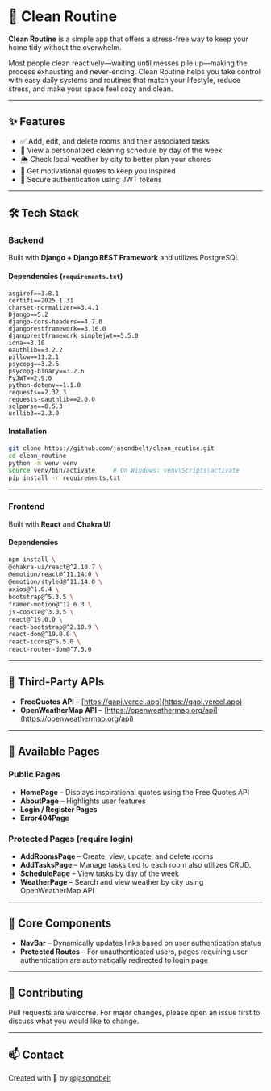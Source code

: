 # 🧼 Clean Routine

**Clean Routine** is a simple app that offers a stress-free way to keep your home tidy without the overwhelm.

Most people clean reactively—waiting until messes pile up—making the process exhausting and never-ending. Clean Routine helps you take control with easy daily systems and routines that match your lifestyle, reduce stress, and make your space feel cozy and clean.

---

## ✨ Features

- ✅ Add, edit, and delete rooms and their associated tasks  
- 📅 View a personalized cleaning schedule by day of the week  
- 🌦️ Check local weather by city to better plan your chores  
- 💬 Get motivational quotes to keep you inspired  
- 🔐 Secure authentication using JWT tokens  

---

## 🛠 Tech Stack

### Backend

Built with **Django + Django REST Framework**
and utilizes PostgreSQL

#### Dependencies (`requirements.txt`)

```
asgiref==3.8.1  
certifi==2025.1.31  
charset-normalizer==3.4.1  
Django==5.2  
django-cors-headers==4.7.0  
djangorestframework==3.16.0  
djangorestframework_simplejwt==5.5.0  
idna==3.10  
oauthlib==3.2.2  
pillow==11.2.1  
psycopg==3.2.6  
psycopg-binary==3.2.6  
PyJWT==2.9.0  
python-dotenv==1.1.0  
requests==2.32.3  
requests-oauthlib==2.0.0  
sqlparse==0.5.3  
urllib3==2.3.0
```

#### Installation

```bash
git clone https://github.com/jasondbelt/clean_routine.git
cd clean_routine
python -m venv venv
source venv/bin/activate     # On Windows: venv\Scripts\activate
pip install -r requirements.txt
```

---

### Frontend

Built with **React** and **Chakra UI**

#### Dependencies

```bash
npm install \
@chakra-ui/react@^2.10.7 \
@emotion/react@^11.14.0 \
@emotion/styled@^11.14.0 \
axios@^1.8.4 \
bootstrap@^5.3.5 \
framer-motion@^12.6.3 \
js-cookie@^3.0.5 \
react@^19.0.0 \
react-bootstrap@^2.10.9 \
react-dom@^19.0.0 \
react-icons@^5.5.0 \
react-router-dom@^7.5.0
```

---

## 🔗 Third-Party APIs

- **FreeQuotes API** – [https://qapi.vercel.app](https://qapi.vercel.app)  
- **OpenWeatherMap API** – [https://openweathermap.org/api](https://openweathermap.org/api)

---

## 📄 Available Pages

### Public Pages

- **HomePage** – Displays inspirational quotes using the Free Quotes API  
- **AboutPage** – Highlights user features  
- **Login / Register Pages**  
- **Error404Page**

### Protected Pages (require login)

- **AddRoomsPage** – Create, view, update, and delete rooms  
- **AddTasksPage** – Manage tasks tied to each room also utilizes CRUD.  
- **SchedulePage** – View tasks by day of the week  
- **WeatherPage** – Search and view weather by city using OpenWeatherMap API  

---

## 🔧 Core Components

- **NavBar** – Dynamically updates links based on user authentication status  
- **Protected Routes** – For unauthenticated users, pages requiring user authentication are automatically redirected to login page  

---

## 🚀 Contributing

Pull requests are welcome. For major changes, please open an issue first to discuss what you would like to change.

---

## 📫 Contact

Created with 💙 by [@jasondbelt](https://github.com/jasondbelt)
